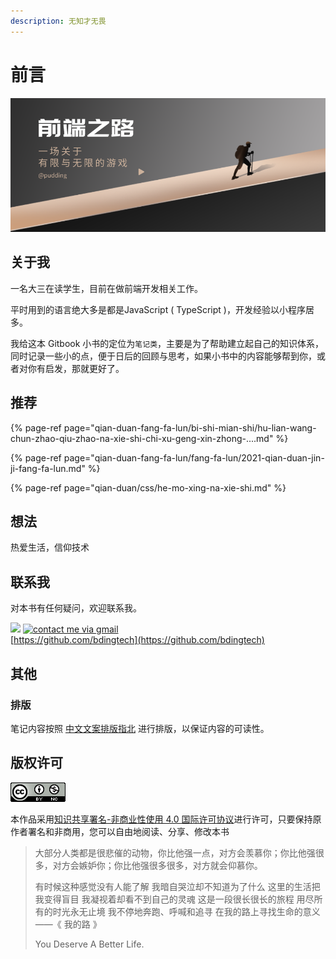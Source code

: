 ```yaml
---
description: 无知才无畏
---
```


# 前言

![](.gitbook/assets/mo-ren-biao-ti-gong-zhong-hao-feng-mian-shou-tu-202011300.png)

## 关于我

一名大三在读学生，目前在做前端开发相关工作。

平时用到的语言绝大多是都是JavaScript \( TypeScript \)，开发经验以小程序居多。

我给这本 Gitbook 小书的定位为`笔记类`，主要是为了帮助建立起自己的知识体系，同时记录一些小的点，便于日后的回顾与思考，如果小书中的内容能够帮到你，或者对你有启发，那就更好了。

## 推荐

{% page-ref page="qian-duan-fang-fa-lun/bi-shi-mian-shi/hu-lian-wang-chun-zhao-qiu-zhao-na-xie-shi-chi-xu-geng-xin-zhong-....md" %}

{% page-ref page="qian-duan-fang-fa-lun/fang-fa-lun/2021-qian-duan-jin-ji-fang-fa-lun.md" %}

{% page-ref page="qian-duan/css/he-mo-xing-na-xie-shi.md" %}

## 想法

热爱生活，信仰技术

## 联系我

对本书有任何疑问，欢迎联系我。

![](https://img.shields.io/badge/%E5%BE%AE%E4%BF%A1-%40bdingtech-brightgreen) [![contact me via gmail](https://img.shields.io/badge/Gmail-bdingtech%40gmail.com-red)](mailto:bdingtech@gmail.com)  
[https://github.com/bdingtech](https://github.com/bdingtech)

## 其他

### 排版

笔记内容按照 [中文文案排版指北](https://github.com/sparanoid/chinese-copywriting-guidelines/blob/master/README.zh-CN.md) 进行排版，以保证内容的可读性。

## 版权许可

![](.gitbook/assets/image%20%287%29.png)

本作品采用[知识共享署名-非商业性使用 4.0 国际许可协议](http://creativecommons.org/licenses/by-nc/4.0/)进行许可，只要保持原作者署名和非商用，您可以自由地阅读、分享、修改本书

> 大部分人类都是很悲催的动物，你比他强一点，对方会羡慕你；你比他强很多，对方会嫉妒你；你比他强很多很多，对方就会仰慕你。
>
> 有时候这种感觉没有人能了解 我暗自哭泣却不知道为了什么 这里的生活把我变得盲目 我凝视着却看不到自己的灵魂 这是一段很长很长的旅程 用尽所有的时光永无止境 我不停地奔跑、呼喊和追寻 在我的路上寻找生命的意义 ——《 我的路 》
>
> You Deserve A Better Life.

